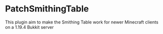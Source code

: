 # PatchSmithingTable
This plugin aim to make the Smithing Table work for newer Minecraft clients on a 1.19.4 Bukkit server
